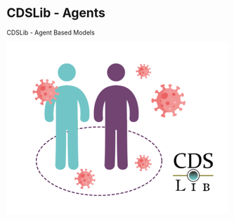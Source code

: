 # CDSLib - Agents

CDSLib - Agent Based Models

![repo_logo](./images/CDSLib_agents_white-background.png "CDSLib - Agents Logo")
